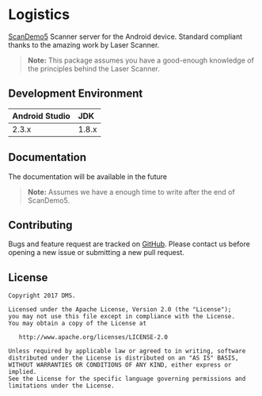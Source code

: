 # Logistics

[ScanDemo5](https://github.com/QACBoy/ScanDemo5) Scanner server  for the Android device. Standard compliant thanks to the amazing work by Laser Scanner.

> **Note:** This package assumes you have a good-enough knowledge of the principles behind the Laser Scanner.

## Development Environment

 Android Studio  |   JDK   
:----------------|:--------
      2.3.x      |  1.8.x  

## Documentation

The documentation will be available in the future
> **Note:** Assumes we have a enough time to write after the end of ScanDemo5.

## Contributing

Bugs and feature request are tracked on [GitHub](https://github.com/QACBoy/ScanDemo5/issues). Please contact us before opening a new issue or submitting a new pull request.

## License

    Copyright 2017 DMS.
    
    Licensed under the Apache License, Version 2.0 (the "License");
    you may not use this file except in compliance with the License.
    You may obtain a copy of the License at

       http://www.apache.org/licenses/LICENSE-2.0

    Unless required by applicable law or agreed to in writing, software
    distributed under the License is distributed on an "AS IS" BASIS,
    WITHOUT WARRANTIES OR CONDITIONS OF ANY KIND, either express or implied.
    See the License for the specific language governing permissions and
    limitations under the License.

